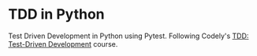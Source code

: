# TDD in Python

Test Driven Development in Python using Pytest. Following Codely's [TDD: Test-Driven Development](https://pro.codely.com/library/tdd-test-driven-development-179143/402368/about) course.
